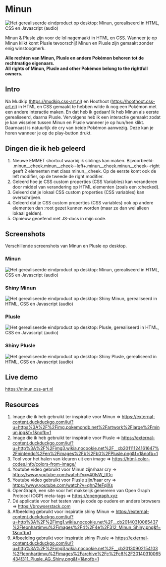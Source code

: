 # Minun
![Het gerealiseerde eindproduct op desktop: Minun, gerealiseerd in HTML, CSS en Javascript (audio)](https://minun.css-art.nl/img/minun.png "Minun")

Minun & Plusle zijn voor de lol nagemaakt in HTML en CSS. Wanneer je op Minun klikt komt Plusle tevoorschij! Minun en Plusle zijn gemaakt zonder enig winstoogmerk.

<b>Alle rechten van Minun, Plusle en andere Pokémon behoren tot de rechtmatige eigenaars.</b>
<br>
<b>All rights of Minun, Plusle and other Pokémon belong to the rightfull owners. </b>

## Intro
Na Mudkip (https://mudkip.css-art.nl) en Hoothoot (https://hoothoot.css-art.nl) in HTML en CSS gemaakt te hebben wilde ik nog een Pokémon met een andere interactie maken. En dat heb ik gedaan! Ik heb Minun als eerste gerealiseerd, daarna Plusle. Vervolgens heb ik een interactie gemaakt zodat je kan wisselen tussen Minun en Plusle wanneer je op hun/hen klikt. Daarnaast is natuurlijk de cry van beide Pokémon aanwezig. Deze kan je horen wanneer je op de play-button drukt. 

## Dingen die ik heb geleerd
1. Nieuwe EMMET shortcut waarbij ik siblings kan maken. Bijvoorbeeld: .minun__cheek.minun__cheek--left+.minun__cheek.minun__cheek--right geeft 2 elementen met class minun__cheek. Op de eerste komt ook de left modifier, op de tweede de right modifier. 
2. Geleerd hoe je CSS custom properties (CSS Variables) kan veranderen door middel van verandering op HTML elementen (zoals een :checked).
3. Geleerd dat je lokaal CSS custom properties (CSS variables) kan overschrijven.
4. Geleerd dat je CSS custom properties (CSS variables) ook op andere elementen dan :root gezet kunnen worden (maar ze dan wel alleen lokaal gelden).
5. Opnieuw geoefend met JS-docs in mijn code. 

## Screenshots
Verschillende screenshots van Minun en Plusle op desktop. 

### Minun
![Het gerealiseerde eindproduct op desktop: Minun, gerealiseerd in HTML, CSS en Javascript (audio)](https://minun.css-art.nl/img/minun.png "Minun")

### Shiny Minun
![Het gerealiseerde eindproduct op desktop: Shiny Minun, gerealiseerd in HTML, CSS en Javascript (audio)](https://minun.css-art.nl/img/minun--shiny.png "Minun")

### Plusle
![Het gerealiseerde eindproduct op desktop: Plusle, gerealiseerd in HTML, CSS en Javascript (audio)](https://minun.css-art.nl/img/plusle.png "Plusle")

### Shiny Plusle
![Het gerealiseerde eindproduct op desktop: Shiny Plusle, gerealiseerd in HTML, CSS en Javascript (audio)](https://minun.css-art.nl/img/plusle--shiny.png "Plusle")

## Live demo
https://minun.css-art.nl

## Resources
1. Image die ik heb gebruikt ter inspiratie voor Minun => https://external-content.duckduckgo.com/iu/?u=https%3A%2F%2Fimg.pokemondb.net%2Fartwork%2Flarge%2Fminun.jpg&f=1&nofb=1 
2. Image die ik heb gebruikt ter inspiratie voor Plusle => https://external-content.duckduckgo.com/iu/?u=http%3A%2F%2Fimg3.wikia.nocookie.net%2F__cb20111124161647%2Fnintendo%2Fen%2Fimages%2Fb%2Fb0%2FPlusle.png&f=1&nofb=1
3. Tool voor het halen van kleuren uit een image => https://html-color-codes.info/colors-from-image/ 
4. Youtube video gebruikt voor Minun zijn/haar cry => https://www.youtube.com/watch?v=y40IsW_ttDc 
5. Youtube video gebruikt voor Plusle zijn/haar cry => https://www.youtube.com/watch?v=qhnZfeFqlXs 
6. OpenGraph, een site voor het makkelijk genereren van Open Graph Protocol (OGP) meta-tags => https://opengraph.xyz
7. Dé applicatie voor het testen van je code op oudere en andere browsers => https://browserstack.com 
8. Afbeelding gebruikt voor inspiratie shiny Minun => https://external-content.duckduckgo.com/iu/?u=http%3A%2F%2Fimg1.wikia.nocookie.net%2F__cb20140310065437%2Fleonhartimvu%2Fimages%2F4%2F4e%2F312_Minun_Shiny.png&f=1&nofb=1 
9. Afbeelding gebruikt voor inspiratie shiny Plusle => https://external-content.duckduckgo.com/iu/?u=http%3A%2F%2Fimg3.wikia.nocookie.net%2F__cb20130902154103%2Fleonhartimvu%2Fimages%2Farchive%2Fc%2Fc8%2F20140310065434!311_Plusle_AG_Shiny.png&f=1&nofb=1
